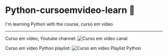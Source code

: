 # Python-cursoemvideo-learn 🐍
 I'm learning Python with the course, curso em vídeo
 ***
 
Curso em vídeo, Youtube channel: ![Curso em vídeo canal](https://www.youtube.com/c/CursoemVídeo)

Curso em vídeo Python playlist:  ![Curso em vídeo Playlist Python](https://www.youtube.com/watch?v=S9uPNppGsGo&list=PLHz_AreHm4dlKP6QQCekuIPky1CiwmdI6)
